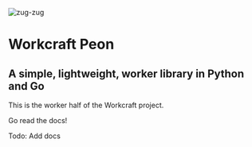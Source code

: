![zug-zug](https://github.com/user-attachments/assets/7c60873d-5c35-4cd3-985e-2b61e690c6f9)

# Workcraft Peon

## A simple, lightweight, worker library in Python and Go

This is the worker half of the Workcraft project.

Go read the docs!

Todo: Add docs
